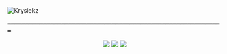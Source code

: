 <img src="https://cdn.discordapp.com/attachments/1097559635113816125/1103065293070291005/Yeni_Proje_17.png" alt="Krysiekz"/>

━━━━━━━━━━━━━━━━━━━━━━━━━━━━━━━━━━━━━━━━━━━━━━━━━━━━━━━━━━━━

<p align="center">
 <a href="https://discord.com/users/919634644125761646"><img src="https://img.shields.io/badge/Cocukşube Kayra%20-7289DA.svg?&style=for-the-badge&logo=discord&logoColor=white"></a>
     <a href="https://www.instagram.com/cocuksube_kayra/" target"blank_"><img src="https://img.shields.io/badge/INSTAGRAM%20-DC3175.svg?&style=for-the-badge&logo=instagram&logoColor=white"></a>
<a href="https://discord.gg/k7v2MTKkSD"><img src="https://img.shields.io/badge/ZG_STUDIO%20-7289DA.svg?&style=for-the-badge&logo=discord&logoColor=white"></a>
